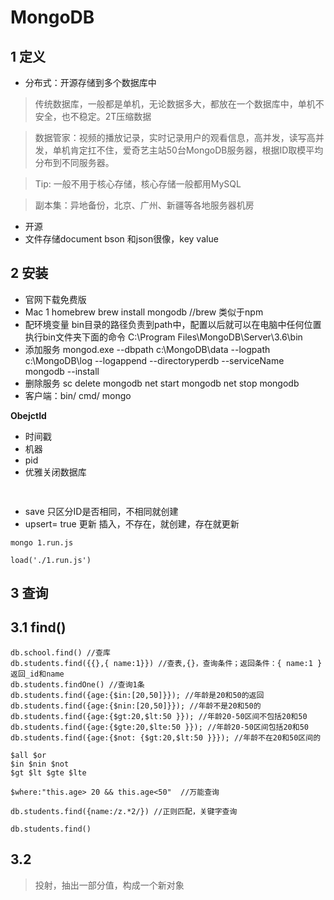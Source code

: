 # MongoDB
## 1 定义
- 分布式：开源存储到多个数据库中
> 传统数据库，一般都是单机，无论数据多大，都放在一个数据库中，单机不安全，也不稳定。2T压缩数据

> 数据管家：视频的播放记录，实时记录用户的观看信息，高并发，读写高并发，单机肯定扛不住，爱奇艺主站50台MongoDB服务器，根据ID取模平均分布到不同服务器。

> Tip: 一般不用于核心存储，核心存储一般都用MySQL

> 副本集：异地备份，北京、广州、新疆等各地服务器机房
- 开源
- 文件存储document bson 和json很像，key value 
## 2 安装
- 官网下载免费版
- Mac 1 homebrew   brew install mongodb   //brew 类似于npm
- 配环境变量  bin目录的路径负责到path中，配置以后就可以在电脑中任何位置执行bin文件夹下面的命令 C:\Program Files\MongoDB\Server\3.6\bin
- 添加服务  mongod.exe --dbpath c:\MongoDB\data --logpath c:\MongoDB\log --logappend  --directoryperdb --serviceName mongodb --install
- 删除服务  sc delete mongodb 
 net start mongodb
 net stop mongodb
 - 客户端：bin/ cmd/   mongo 

 **ObejctId**
 - 时间戳
 - 机器
 - pid
 - 优雅关闭数据库
 ```sh
  
 ```
 - save 只区分ID是否相同，不相同就创建
 - upsert= true 更新 插入，不存在，就创建，存在就更新 

```
mongo 1.run.js

load('./1.run.js')
```
## 3 查询
## 3.1 find()
```
db.school.find() //查库
db.students.find({{},{ name:1}}) //查表,{}，查询条件；返回条件：{ name:1 }返回_id和name
db.students.findOne() //查询1条
db.students.find({age:{$in:[20,50]}}); //年龄是20和50的返回
db.students.find({age:{$nin:[20,50]}}); //年龄不是20和50的
db.students.find({age:{$gt:20,$lt:50 }}); //年龄20-50区间不包括20和50
db.students.find({age:{$gte:20,$lte:50 }}); //年龄20-50区间包括20和50
db.students.find({age:{$not: {$gt:20,$lt:50 }}}); //年龄不在20和50区间的

$all $or 
$in $nin $not
$gt $lt $gte $lte

$where:"this.age> 20 && this.age<50"  //万能查询

db.students.find({name:/z.*2/}) //正则匹配，关键字查询

db.students.find()

```
## 3.2 
> 投射，抽出一部分值，构成一个新对象
